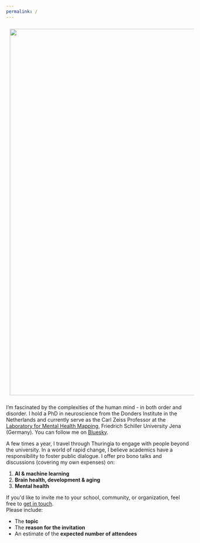 ```yaml
---
permalink: /
---
```


<img align="center" src="https://thomaswolfers.github.io/images/bird.png" width="1000 px" style="padding: 10px"> 
<br>

I’m fascinated by the complexities of the human mind - in both order and disorder. I hold a PhD in neuroscience from the Donders Institute in the Netherlands and currently serve as the Carl Zeiss Professor at the [Laboratory for Mental Health Mapping](https://mhm-lab.github.io), Friedrich Schiller University Jena (Germany). You can follow me on [Bluesky](https://bsky.app/profile/thomaswolfers.bsky.social).

A few times a year, I travel through Thuringia to engage with people beyond the university. In a world of rapid change, I believe academics have a responsibility to foster public dialogue. I offer pro bono talks and discussions (covering my own expenses) on:

1. **AI & machine learning**  
2. **Brain health, development & aging**  
3. **Mental health**

If you'd like to invite me to your school, community, or organization, feel free to [get in touch](mailto:dr.thomas.wolfers@gmail.com).  
Please include:
- The **topic**  
- The **reason for the invitation**  
- An estimate of the **expected number of attendees**
